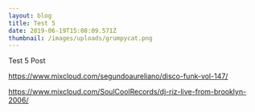 ```yaml
---
layout: blog
title: Test 5
date: 2019-06-19T15:08:09.571Z
thumbnail: /images/uploads/grumpycat.png
---
```

Test 5 Post

https://www.mixcloud.com/segundoaureliano/disco-funk-vol-147/

https://www.mixcloud.com/SoulCoolRecords/dj-riz-live-from-brooklyn-2006/
